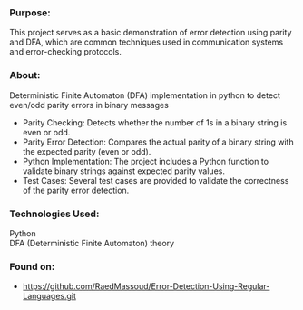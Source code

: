 ### Purpose:

This project serves as a basic demonstration of error detection using parity and DFA, which are common techniques used in communication systems and error-checking protocols.

### About:

Deterministic Finite Automaton (DFA) implementation in python to detect even/odd parity errors in binary messages

* Parity Checking: Detects whether the number of 1s in a binary string is even or odd.
* Parity Error Detection: Compares the actual parity of a binary string with the expected parity (even or odd).
* Python Implementation: The project includes a Python function to validate binary strings against expected parity values.
* Test Cases: Several test cases are provided to validate the correctness of the parity error detection.

### Technologies Used:

Python  
DFA (Deterministic Finite Automaton) theory

### Found on:
* https://github.com/RaedMassoud/Error-Detection-Using-Regular-Languages.git